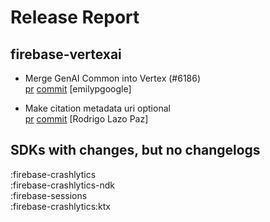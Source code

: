 # Release Report
## firebase-vertexai
      
* Merge GenAI Common into Vertex (#6186)   
  [pr](https://github.com/firebase/firebase-android-sdk/pull/6186) [commit](https://github.com/firebase/firebase-android-sdk/commit/3afffc127b1f17a596ce94075bec82f7bd0268b7)  [emilypgoogle]

* Make citation metadata uri optional   
  [pr](https://github.com/firebase/firebase-android-sdk/pull/) [commit](https://github.com/firebase/firebase-android-sdk/commit/5fe51ebb554a9b141d65674be667935f01abd856)  [Rodrigo Lazo Paz]


## SDKs with changes, but no changelogs
:firebase-crashlytics  
:firebase-crashlytics-ndk  
:firebase-sessions  
:firebase-crashlytics:ktx